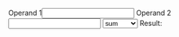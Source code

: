 <!DOCTYPE html>
<html ng-app="myApp">
<script src="https://ajax.googleapis.com/ajax/libs/angularjs/1.6.9/angular.min.js"></script>
<body>
    <div ng-controller="cat">
        Operand 1<input ng-model="fname" type="text">
        Operand 2<input ng-model="lname" type="text">
        <select>
            <option ng-click="sum()">sum</option>
            <option ng-click="minus()">subtract</option>
            <option ng-click="mul()">multiply</option>
            <option ng-click="div()">div</option>
        </select>
        Result:<label ng-bind="Result"></label>
    </div>
    <script>
    var app=angular.module("myApp",[]);
    app.controller("cat",function($scope)
    {
       $scope.fname=0;
       $scope.lname=0;
       $scope.Result=0; 
       $scope.sum=function()
       {
        $scope.Result=$scope.fname+$scope.lname;
       };
       $scope.minus=function()
       {
        $scope.Result=$scope.fname-$scope.lname;
       };
       $scope.mul=function()
       {
        $scope.Result=$scope.fname*$scope.lname;
       };
       $scope.div=function()
       {
        $scope.Result=$scope.fname/$scope.lname;
       };
    
});
    </script>
</body>
